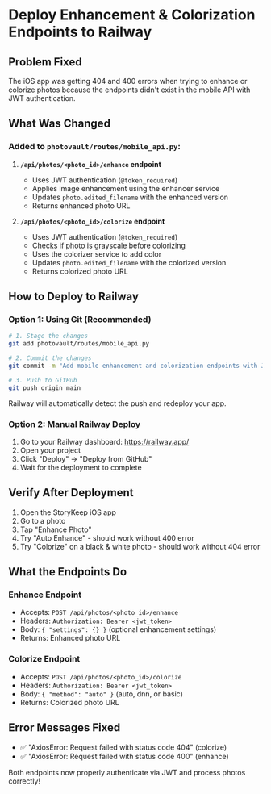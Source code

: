 # Deploy Enhancement & Colorization Endpoints to Railway

## Problem Fixed
The iOS app was getting 404 and 400 errors when trying to enhance or colorize photos because the endpoints didn't exist in the mobile API with JWT authentication.

## What Was Changed

### Added to `photovault/routes/mobile_api.py`:

1. **`/api/photos/<photo_id>/enhance` endpoint**
   - Uses JWT authentication (`@token_required`)
   - Applies image enhancement using the enhancer service
   - Updates `photo.edited_filename` with the enhanced version
   - Returns enhanced photo URL

2. **`/api/photos/<photo_id>/colorize` endpoint**
   - Uses JWT authentication (`@token_required`)
   - Checks if photo is grayscale before colorizing
   - Uses the colorizer service to add color
   - Updates `photo.edited_filename` with the colorized version
   - Returns colorized photo URL

## How to Deploy to Railway

### Option 1: Using Git (Recommended)

```bash
# 1. Stage the changes
git add photovault/routes/mobile_api.py

# 2. Commit the changes
git commit -m "Add mobile enhancement and colorization endpoints with JWT auth"

# 3. Push to GitHub
git push origin main
```

Railway will automatically detect the push and redeploy your app.

### Option 2: Manual Railway Deploy

1. Go to your Railway dashboard: https://railway.app/
2. Open your project
3. Click "Deploy" → "Deploy from GitHub"
4. Wait for the deployment to complete

## Verify After Deployment

1. Open the StoryKeep iOS app
2. Go to a photo
3. Tap "Enhance Photo"
4. Try "Auto Enhance" - should work without 400 error
5. Try "Colorize" on a black & white photo - should work without 404 error

## What the Endpoints Do

### Enhance Endpoint
- Accepts: `POST /api/photos/<photo_id>/enhance`
- Headers: `Authorization: Bearer <jwt_token>`
- Body: `{ "settings": {} }` (optional enhancement settings)
- Returns: Enhanced photo URL

### Colorize Endpoint  
- Accepts: `POST /api/photos/<photo_id>/colorize`
- Headers: `Authorization: Bearer <jwt_token>`
- Body: `{ "method": "auto" }` (auto, dnn, or basic)
- Returns: Colorized photo URL

## Error Messages Fixed
- ✅ "AxiosError: Request failed with status code 404" (colorize)
- ✅ "AxiosError: Request failed with status code 400" (enhance)

Both endpoints now properly authenticate via JWT and process photos correctly!
